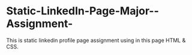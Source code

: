 # Static-LinkedIn-Page-Major--Assignment-
This is static linkedin profile page assignment using in this page HTML &amp; CSS.
